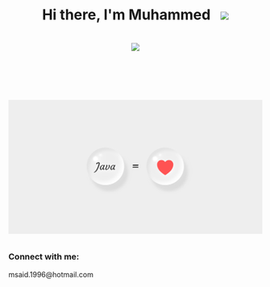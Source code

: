 <h1 align="center">Hi there, I'm Muhammed &nbsp; <img src ="https://media.giphy.com/media/ujrj9aoOdNvXO/giphy.gif" width="75"</h1>
<p align="center"> 

<p align=center>

  <img src= "https://readme-typing-svg.herokuapp.com?font=Press+Start+2P&color=%237E3ACE&size=24&duration=6420&center=true&vCenter=true&width=999&height=60&lines=I'm+Muhammed+ÖĞÜT;I'm+Junior+Software+Developer;Studying+java+spring+and+front-end+design;I+like+to+create%2C+adapt+and+reformulate"/>

<p>

​

<img alt="Java Logo" src="https://github.com/CheaterFox/HTML-CSS/blob/main/Java_Love/pic.png"/>
</p>

<h3 align="left">Connect with me:</h3>
<p align="left">
msaid.1996@hotmail.com
</p>

<!--
**CheaterFox/CheaterFox** is a ✨ _special_ ✨ repository because its `README.md` (this file) appears on your GitHub profile.

Here are some ideas to get you started:

- 🔭 I’m currently working on ...
- 🌱 I’m currently learning ...
- 👯 I’m looking to collaborate on ...
- 🤔 I’m looking for help with ...
- 💬 Ask me about ...
- 📫 How to reach me: ...
- 😄 Pronouns: ...
- ⚡ Fun fact: ...
-->
